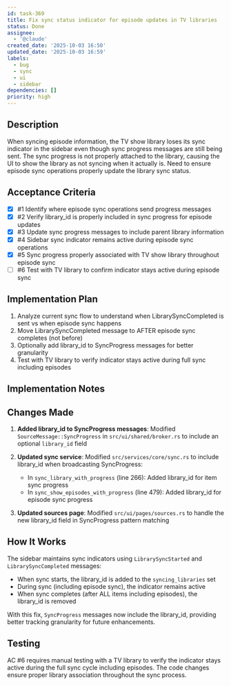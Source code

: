 ```yaml
---
id: task-369
title: Fix sync status indicator for episode updates in TV libraries
status: Done
assignee:
  - '@claude'
created_date: '2025-10-03 16:50'
updated_date: '2025-10-03 16:59'
labels:
  - bug
  - sync
  - ui
  - sidebar
dependencies: []
priority: high
---
```


## Description

When syncing episode information, the TV show library loses its sync indicator in the sidebar even though sync progress messages are still being sent. The sync progress is not properly attached to the library, causing the UI to show the library as not syncing when it actually is. Need to ensure episode sync operations properly update the library sync status.

## Acceptance Criteria
<!-- AC:BEGIN -->
- [x] #1 Identify where episode sync operations send progress messages
- [x] #2 Verify library_id is properly included in sync progress for episode updates
- [x] #3 Update sync progress messages to include parent library information
- [x] #4 Sidebar sync indicator remains active during episode sync operations
- [x] #5 Sync progress properly associated with TV show library throughout episode sync
- [ ] #6 Test with TV library to confirm indicator stays active during episode sync
<!-- AC:END -->


## Implementation Plan

1. Analyze current sync flow to understand when LibrarySyncCompleted is sent vs when episode sync happens
2. Move LibrarySyncCompleted message to AFTER episode sync completes (not before)
3. Optionally add library_id to SyncProgress messages for better granularity
4. Test with TV library to verify indicator stays active during full sync including episodes


## Implementation Notes

## Changes Made

1. **Added library_id to SyncProgress messages**: Modified `SourceMessage::SyncProgress` in `src/ui/shared/broker.rs` to include an optional `library_id` field

2. **Updated sync service**: Modified `src/services/core/sync.rs` to include library_id when broadcasting SyncProgress:
   - In `sync_library_with_progress` (line 266): Added library_id for item sync progress
   - In `sync_show_episodes_with_progress` (line 479): Added library_id for episode sync progress

3. **Updated sources page**: Modified `src/ui/pages/sources.rs` to handle the new library_id field in SyncProgress pattern matching


## How It Works

The sidebar maintains sync indicators using `LibrarySyncStarted` and `LibrarySyncCompleted` messages:
- When sync starts, the library_id is added to the `syncing_libraries` set
- During sync (including episode sync), the indicator remains active
- When sync completes (after ALL items including episodes), the library_id is removed

With this fix, `SyncProgress` messages now include the library_id, providing better tracking granularity for future enhancements.

## Testing

AC #6 requires manual testing with a TV library to verify the indicator stays active during the full sync cycle including episodes. The code changes ensure proper library association throughout the sync process.
